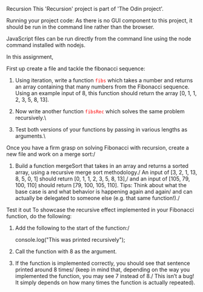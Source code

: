 Recursion
This 'Recursion' project is part of 'The Odin project'.

Running your project code:
As there is no GUI component to this project, it should be run in the command line rather than the browser.

JavaScript files can be run directly from the command line using the node command installed with nodejs.

In this assignment,

First up create a file and tackle the fibonacci sequence:

1. Using iteration, write a function <code style="color : red">fibs</code> which takes a number and returns an array containing that many numbers from the Fibonacci sequence.\
   Using an example input of 8, this function should return the array [0, 1, 1, 2, 3, 5, 8, 13].

2. Now write another function <code style="color:red">fibsRec</code> which solves the same problem recursively.\

3. Test both versions of your functions by passing in various lengths as arguments.\      


Once you have a firm grasp on solving Fibonacci with recursion, create a new file and work on a merge sort:/

1. Build a function mergeSort that takes in an array and returns a sorted array, using a recursive merge sort methodology./
   An input of [3, 2, 1, 13, 8, 5, 0, 1] should return [0, 1, 1, 2, 3, 5, 8, 13],/ and an input of [105, 79, 100, 110] should return [79, 100, 105, 110].
Tips:
Think about what the base case is and what behavior is happening again and again/ and can actually be delegated to someone else (e.g. that same function!)./

Test it out
To showcase the recursive effect implemented in your Fibonacci function, do the following:

1. Add the following to the start of the function:/

   console.log("This was printed recursively");

2. Call the function with 8 as the argument.

3. If the function is implemented correctly, you should see that sentence printed around 8 times/
   (keep in mind that, depending on the way you implemented the function, you may see 7 instead of 8./ 
   This isn’t a bug! It simply depends on how many times the function is actually repeated).